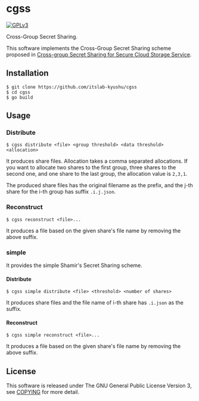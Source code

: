# cgss
[![GPLv3](https://img.shields.io/badge/license-GPLv3-blue.svg)](https://www.gnu.org/copyleft/gpl.html)

Cross-Group Secret Sharing.

This software implements the Cross-Group Secret Sharing scheme proposed in [Cross-group Secret Sharing for Secure Cloud Storage Service](http://hdl.handle.net/2324/1563374).

## Installation
```
$ git clone https://github.com/itslab-kyushu/cgss
$ cd cgss
$ go build
```

## Usage
### Distribute
```
$ cgss distribute <file> <group threshold> <data threshold> <allocation>
```

It produces share files.
Allocation takes a comma separated allocations.
If you want to allocate two shares to the first group, three shares to the
second one, and one share to the last group, the allocation value is `2,3,1`.

The produced share files has the original filename as the prefix,
and the j-th share for the i-th group has suffix `.i.j.json`.

### Reconstruct
```
$ cgss reconstruct <file>...
```

It produces a file based on the given share's file name by removing the above
suffix.

### simple
It provides the simple Shamir's Secret Sharing scheme.

#### Distribute
```
$ cgss simple distribute <file> <threshold> <number of shares>
```

It produces share files and the file name of i-th share has `.i.json` as the
suffix.

#### Reconstruct
```
$ cgss simple reconstruct <file>...
```

It produces a file based on the given share's file name by removing the above
suffix.


## License
This software is released under The GNU General Public License Version 3,
see [COPYING](COPYING) for more detail.

